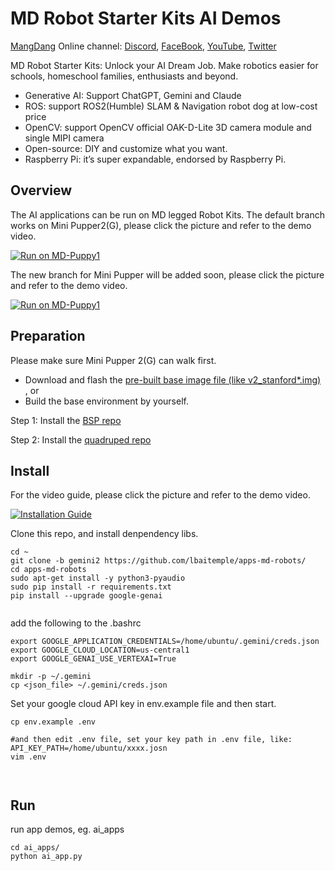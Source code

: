 # MD Robot Starter Kits AI Demos
[MangDang](https://www.mangdang.net/) Online channel: [Discord](https://discord.gg/xJdt3dHBVw), [FaceBook](https://www.facebook.com/groups/716473723088464), [YouTube](https://www.youtube.com/channel/UCqHWYGXmnoO7VWHmENje3ug/featured), [Twitter](https://twitter.com/LeggedRobot)

MD Robot Starter Kits: Unlock your AI Dream Job.
Make robotics easier for schools, homeschool families, enthusiasts and beyond.

- Generative AI: Support ChatGPT, Gemini and Claude
- ROS: support ROS2(Humble) SLAM & Navigation robot dog at low-cost price
- OpenCV: support OpenCV official OAK-D-Lite 3D camera module and single MIPI camera
- Open-source: DIY and customize what you want.
- Raspberry Pi: it’s super expandable, endorsed by Raspberry Pi.

## Overview

The AI applications can be run on MD legged Robot Kits. 
The default branch works on Mini Pupper2(G), please click the picture and refer to the demo video.

[![Run on MD-Puppy1](https://img.youtube.com/vi/mIDuIZCevIg/0.jpg)](https://www.youtube.com/watch?v=mIDuIZCevIg)

The new branch for Mini Pupper will be added soon, please click the picture and refer to the demo video.

[![Run on MD-Puppy1](https://img.youtube.com/vi/bvH-lA1IHig/0.jpg)](https://www.youtube.com/watch?v=bvH-lA1IHig)

## Preparation

Please make sure Mini Pupper 2(G) can walk first. 

- Download and flash the [pre-built base image file (like v2_stanford*.img) ](https://drive.google.com/drive/folders/1ZF4vulHbXvVF4RPWWGxEe7rxcJ9LyeEu?usp=sharing), or 
- Build the base environment by yourself. 

Step 1: Install the [BSP repo](https://github.com/mangdangroboticsclub/mini_pupper_2_bsp)

Step 2: Install the [quadruped repo](https://github.com/mangdangroboticsclub/StanfordQuadruped )


## Install

For the video guide, please click the picture and refer to the demo video.

[![Installation Guide](https://img.youtube.com/vi/1AkhJi2o8rM/0.jpg)](https://www.youtube.com/watch?v=1AkhJi2o8rM)


Clone this repo, and install denpendency libs.
```
cd ~
git clone -b gemini2 https://github.com/lbaitemple/apps-md-robots/
cd apps-md-robots
sudo apt-get install -y python3-pyaudio
sudo pip install -r requirements.txt
pip install --upgrade google-genai


```

add the following to the .bashrc
```
export GOOGLE_APPLICATION_CREDENTIALS=/home/ubuntu/.gemini/creds.json 
export GOOGLE_CLOUD_LOCATION=us-central1
export GOOGLE_GENAI_USE_VERTEXAI=True
```

```
mkdir -p ~/.gemini
cp <json_file> ~/.gemini/creds.json
```
Set your google cloud API key in env.example file and then start.
 
```
cp env.example .env

#and then edit .env file, set your key path in .env file, like: API_KEY_PATH=/home/ubuntu/xxxx.josn 
vim .env



```

## Run
run app demos, eg. ai_apps
 
```
cd ai_apps/
python ai_app.py
```

